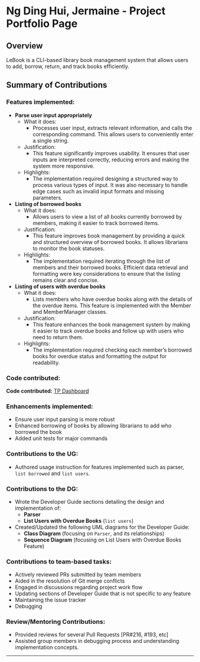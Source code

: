 # Ng Ding Hui, Jermaine - Project Portfolio Page

## Overview

LeBook is a CLI-based library book management system that allows users to
add, borrow, return, and track books efficiently.

## Summary of Contributions

### Features implemented:

- **Parse user input appropriately**
  - What it does: 
    - Processes user input, extracts relevant information, and calls the corresponding command. This allows users to conveniently enter a single string.
  - Justification:
    - This feature significantly improves usability. It ensures that user inputs are interpreted correctly, reducing errors and making the system more responsive.
  - Highlights:
    - The implementation required designing a structured way to process various types of input. It was also necessary to handle edge cases such as invalid input formats and missing parameters.
- **Listing of borrowed books**
  - What it does:
    - Allows users to view a list of all books currently borrowed by members, making it easier to track borrowed items.
  - Justification:
    - This feature improves book management by providing a quick and structured overview of borrowed books. It allows librarians to monitor the book statuses.
  - Highlights:
    - The implementation required iterating through the list of members and their borrowed books. Efficient data retrieval and formatting were key considerations to ensure that the listing remains clear and concise.
- **Listing of users with overdue books**
  - What it does:
    - Lists members who have overdue books along with the details of the overdue items. This feature is implemented with the Member and MemberManager classes.
  - Justification:
    - This feature enhances the book management system by making it easier to track overdue books and follow up with users who need to return them.
  - Highlights:
    - The implementation required checking each member’s borrowed books for overdue status and formatting the output for readability.

### Code contributed:

**Code contributed:** [TP Dashboard](https://nus-cs2113-ay2425s2.github.io/tp-dashboard/?search=&sort=totalCommits%20dsc&sortWithin=title&timeframe=commit&mergegroup=&groupSelect=groupByRepos&breakdown=true&checkedFileTypes=docs~functional-code~test-code~other&since=2025-02-21&tabOpen=true&tabType=authorship&tabAuthor=jenmarieng&tabRepo=AY2425S2-CS2113-T13-3%2Ftp%5Bmaster%5D&authorshipIsMergeGroup=false&authorshipFileTypes=docs~functional-code~test-code~other&authorshipIsBinaryFileTypeChecked=false&authorshipIsIgnoredFilesChecked=false)

### Enhancements implemented:

- Ensure user input parsing is more robust
- Enhanced borrowing of books by allowing librarians to add who borrowed the book
- Added unit tests for major commands

### Contributions to the UG:

- Authored usage instruction for features implemented such as parser, `list borrowed` and `list users`.

### Contributions to the DG:

- Wrote the Developer Guide sections detailing the design and implementation of:
    - **Parser**
    - **List Users with Overdue Books** (`list users`)
- Created/Updated the following UML diagrams for the Developer Guide:
    - **Class Diagram** (focusing on `Parser`, and its relationships)
    - **Sequence Diagram** (focusing on List Users with Overdue Books Feature)

### Contributions to team-based tasks:

- Actively reviewed PRs submitted by team members
- Aided in the resolution of Git merge conflicts
- Engaged in discussions regarding project work flow
- Updating sections of Developer Guide that is not specific to any feature
- Maintaining the issue tracker
- Debugging

### Review/Mentoring Contributions:

- Provided reviews for several Pull Requests [PR#216, #193, etc]
- Assisted group members in debugging process and understanding implementation concepts.
---
